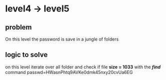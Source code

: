 # level4 -> level5

## problem 
On this level the password is save in a jungle of folders 

## logic to solve
on this level iterate over all folder and check if file **size = 1033** with the **_find_** command
passwd=HWasnPhtq9AVKe0dmk45nxy20cvUa6EG